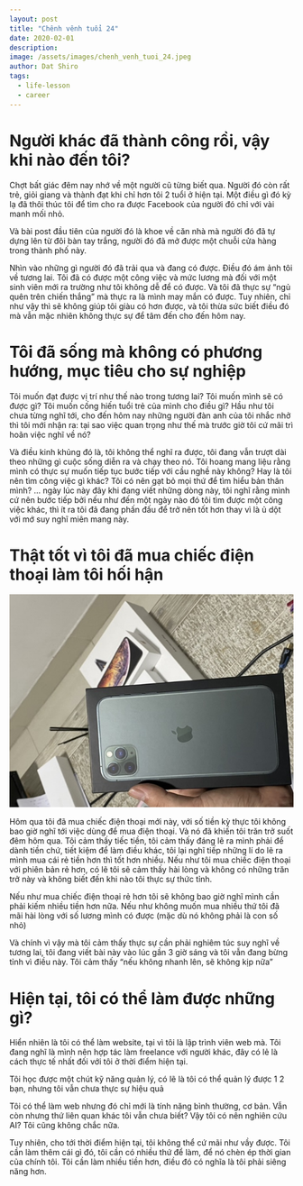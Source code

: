 ```yaml
---
layout: post
title: "Chênh vênh tuổi 24"
date: 2020-02-01
description:
image: /assets/images/chenh_venh_tuoi_24.jpeg
author: Dat Shiro
tags:
  - life-lesson
  - career
---
```


# Người khác đã thành công rồi, vậy khi nào đến tôi?

Chợt bất giác đêm nay nhớ về một người cũ từng biết qua. Người đó còn rất trẻ, giỏi giang và thành đạt khi chỉ hơn tôi 2 tuổi ở hiện tại. Một điều gì đó kỳ lạ đã thôi thúc tôi để tìm cho ra được Facebook của người đó chỉ với vài manh mối nhỏ.

Và bài post đầu tiên của người đó là khoe về căn nhà mà người đó đã tự dựng lên từ đôi bàn tay trắng, người đó đã mở được một chuỗi cửa hàng trong thành phố này.

Nhìn vào những gì người đó đã trải qua và đang có được. Điều đó ám ảnh tôi về tương lai. Tôi đã có được một công việc và mức lương mà đối với một sinh viên mới ra trường như tôi không dễ để có được. Và tôi đã thực sự “ngủ quên trên chiến thắng” mà thực ra là mình may mắn có được. Tuy nhiên, chỉ như vậy thì sẽ không giúp tôi giàu có hơn được, và tôi thừa sức biết điều đó mà vẫn mặc nhiên không thực sự để tâm đến cho đến hôm nay.

# Tôi đã sống mà không có phương hướng, mục tiêu cho sự nghiệp

Tôi muốn đạt được vị trí như thế nào trong tương lai? Tôi muốn mình sẽ có được gì? Tôi muốn cống hiến tuổi trẻ của mình cho điều gì? Hầu như tôi chưa từng nghĩ tới, cho đến hôm nay những người đàn anh của tôi nhắc nhở thì tôi mới nhận ra: tại sao việc quan trọng như thế mà trước giờ tôi cứ mãi trì hoãn việc nghĩ về nó?

Và điều kinh khủng đó là, tôi không thể nghĩ ra được, tôi đang vẫn trượt dài theo những gì cuộc sống diễn ra và chạy theo nó. Tôi hoang mang liệu rằng mình có thực sự muốn tiếp tục bước tiếp với cầu nghề này không? Hay là tôi nên tìm công việc gì khác? Tôi có nên gạt bỏ mọi thứ để tìm hiểu bản thân mình? ... ngày lúc này đây khi đang viết những dòng này, tôi nghĩ rằng mình cứ nên bước tiếp bởi nếu như đến một ngày nào đó tôi tìm được một công việc khác, thì ít ra tôi đã đang phấn đấu để trở nên tốt hơn thay vì là ủ dột với mớ suy nghĩ miên mang này.

# Thật tốt vì tôi đã mua chiếc điện thoại làm tôi hối hận

![/assets/images/chenh_venh_tuoi_24_1.jpeg](/assets/images/chenh_venh_tuoi_24_1.jpeg)

Hôm qua tôi đã mua chiếc điện thoại mới này, với số tiền kỳ thực tôi không bao giờ nghĩ tới việc dùng để mua điện thoại. Và nó đã khiến tôi trăn trở suốt đêm hôm qua. Tôi cảm thấy tiếc tiền, tôi cảm thấy đáng lẽ ra mình phải để dành tiền chứ, tiết kiệm để làm điều khác, tôi lại nghĩ tiếp những lí do lẽ ra mình mua cái rẻ tiền hơn thì tốt hơn nhiều. Nếu như tôi mua chiếc điện thoại với phiên bản rẻ hơn, có lẽ tôi sẽ cảm thấy hài lòng và không có những trăn trở này  và không biết đến khi nào tôi thực sự thức tỉnh.

Nếu như mua chiếc điện thoại rẻ hơn tôi sẽ không bao giờ nghĩ mình cần phải kiếm nhiều tiền hơn nữa. Nếu như không muốn mua nhiều thứ tôi đã mãi hài lòng với số lương mình có được (mặc dù nó không phải là con số nhỏ)

Và chính vì vậy mà tôi cảm thấy thực sự cần phải nghiêm túc suy nghĩ về tương lai, tôi đang viết bài này vào lúc gần 3 giờ sáng và tôi vẫn đang bừng tỉnh vì điều này. Tôi cảm thấy “nếu không nhanh lên, sẽ không kịp nữa”

# Hiện tại, tôi có thể làm được những gì?

Hiển nhiên là tôi có thể làm website, tại vì tôi là lập trình viên web mà. Tôi đang nghĩ là mình nên hợp tác làm freelance với người khác, đây có lẻ là cách thực tế nhất đối với tôi ở thời điểm hiện tại.

Tôi học được một chút kỹ năng quản lý, có lẽ là tôi có thể quản lý được 1 2 bạn, nhưng tôi vẫn chưa thực sự hiệu quả

Tôi có thể làm web nhưng đó chỉ mới là tính năng bình thường, cơ bản. Vẫn còn nhưng thứ liên quan khác tôi vẫn chưa biết? Vậy tôi có nên nghiên cứu AI? Tôi cũng không chắc nữa.

Tuy nhiên, cho tới thời điểm hiện tại, tôi không thể cứ mãi như vầy được. Tôi cần làm thêm cái gì đó, tôi cần có nhiều thứ để làm, để nó chèn ép thời gian của chính tôi. Tôi cần làm nhiều tiền hơn, điều đó có nghĩa là tôi phải siêng năng hơn.
